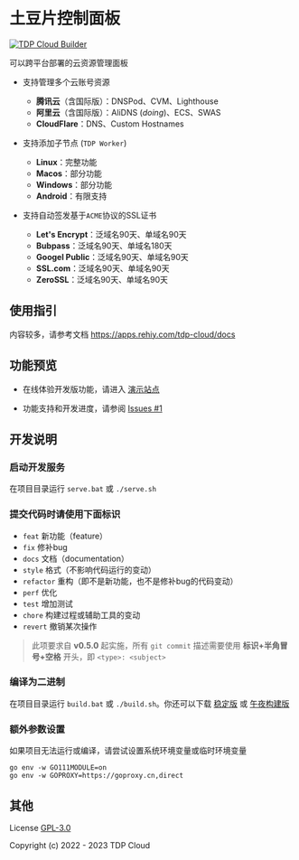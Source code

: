 # 土豆片控制面板

[![TDP Cloud Builder](https://github.com/open-tdp/tdp-cloud/actions/workflows/release.yml/badge.svg)](https://github.com/open-tdp/tdp-cloud/actions/workflows/release.yml)

可以跨平台部署的云资源管理面板

- 支持管理多个云账号资源

  - **腾讯云**（含国际版）：DNSPod、CVM、Lighthouse
  - **阿里云**（含国际版）：AliDNS (*doing*)、ECS、SWAS
  - **CloudFlare**：DNS、Custom Hostnames

- 支持添加子节点 (`TDP Worker`)

  - **Linux**：完整功能
  - **Macos**：部分功能
  - **Windows**：部分功能
  - **Android**：有限支持

- 支持自动签发基于`ACME`协议的SSL证书

  - **Let's Encrypt**：泛域名90天、单域名90天
  - **Bubpass**：泛域名90天、单域名180天
  - **Googel Public**：泛域名90天、单域名90天
  - **SSL.com**：泛域名90天、单域名90天
  - **ZeroSSL**：泛域名90天、单域名90天

## 使用指引

内容较多，请参考文档 <https://apps.rehiy.com/tdp-cloud/docs>

## 功能预览

- 在线体验开发版功能，请进入 [演示站点](https://apps.rehiy.com/tdp-cloud/preview)

- 功能支持和开发进度，请参阅 [Issues #1](https://github.com/open-tdp/tdp-cloud/issues/1)

## 开发说明

### 启动开发服务

在项目目录运行  `serve.bat` 或 `./serve.sh`

### 提交代码时请使用下面标识

- `feat` 新功能（feature）
- `fix` 修补bug
- `docs` 文档（documentation）
- `style` 格式（不影响代码运行的变动）
- `refactor` 重构（即不是新功能，也不是修补bug的代码变动）
- `perf` 优化
- `test` 增加测试
- `chore` 构建过程或辅助工具的变动
- `revert` 撤销某次操作

> 此项要求自 **v0.5.0** 起实施，所有 `git commit` 描述需要使用 **标识+半角冒号+空格** 开头，即 `<type>: <subject>`

### 编译为二进制

在项目目录运行 `build.bat` 或 `./build.sh`。你还可以下载 [稳定版](https://apps.rehiy.com/tdp-cloud/release) 或 [午夜构建版](https://apps.rehiy.com/tdp-cloud/nightly)

### 额外参数设置

如果项目无法运行或编译，请尝试设置系统环境变量或临时环境变量

```shell
go env -w GO111MODULE=on
go env -w GOPROXY=https://goproxy.cn,direct
```

## 其他

License [GPL-3.0](https://www.gnu.org/licenses/gpl-3.0.txt)

Copyright (c) 2022 - 2023 TDP Cloud
